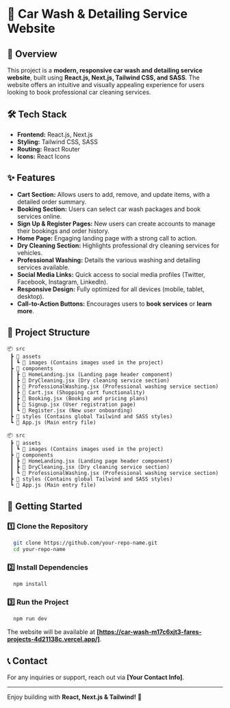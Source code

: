 # 🚗 Car Wash & Detailing Service Website

## 📌 Overview
This project is a **modern, responsive car wash and detailing service website**, built using **React.js, Next.js, Tailwind CSS, and SASS**. The website offers an intuitive and visually appealing experience for users looking to book professional car cleaning services.

## 🛠️ Tech Stack
- **Frontend:** React.js, Next.js
- **Styling:** Tailwind CSS, SASS
- **Routing:** React Router
- **Icons:** React Icons

## ✨ Features
- **Cart Section:** Allows users to add, remove, and update items, with a detailed order summary.
- **Booking Section:** Users can select car wash packages and book services online.
- **Sign Up & Register Pages:** New users can create accounts to manage their bookings and order history.
- **Home Page:** Engaging landing page with a strong call to action.
- **Dry Cleaning Section:** Highlights professional dry cleaning services for vehicles.
- **Professional Washing:** Details the various washing and detailing services available.
- **Social Media Links:** Quick access to social media profiles (Twitter, Facebook, Instagram, LinkedIn).
- **Responsive Design:** Fully optimized for all devices (mobile, tablet, desktop).
- **Call-to-Action Buttons:** Encourages users to **book services** or **learn more**.

## 📂 Project Structure
```
📦 src
 ┣ 📂 assets
 ┃ ┗ 📂 images (Contains images used in the project)
 ┣ 📂 components
 ┃ ┣ 📜 HomeLanding.jsx (Landing page header component)
 ┃ ┣ 📜 DryCleaning.jsx (Dry cleaning service section)
 ┃ ┣ 📜 ProfessionalWashing.jsx (Professional washing service section)
 ┃ ┣ 📜 Cart.jsx (Shopping cart functionality)
 ┃ ┣ 📜 Booking.jsx (Booking and pricing plans)
 ┃ ┣ 📜 Signup.jsx (User registration page)
 ┃ ┗ 📜 Register.jsx (New user onboarding)
 ┣ 📂 styles (Contains global Tailwind and SASS styles)
 ┗ 📜 App.js (Main entry file)
```
```
📦 src
 ┣ 📂 assets
 ┃ ┗ 📂 images (Contains images used in the project)
 ┣ 📂 components
 ┃ ┣ 📜 HomeLanding.jsx (Landing page header component)
 ┃ ┣ 📜 DryCleaning.jsx (Dry cleaning service section)
 ┃ ┗ 📜 ProfessionalWashing.jsx (Professional washing service section)
 ┣ 📂 styles (Contains global Tailwind and SASS styles)
 ┗ 📜 App.js (Main entry file)
```

## 🚀 Getting Started
### **1️⃣ Clone the Repository**
```sh
  git clone https://github.com/your-repo-name.git
  cd your-repo-name
```

### **2️⃣ Install Dependencies**
```sh
  npm install
```

### **3️⃣ Run the Project**
```sh
  npm run dev
```
The website will be available at **[https://car-wash-m17c6xjt3-fares-projects-4d21138c.vercel.app/]**.

## 📞 Contact
For any inquiries or support, reach out via **[Your Contact Info]**.

---
Enjoy building with **React, Next.js & Tailwind!** 🚀

